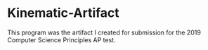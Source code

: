 # Kinematic-Artifact
This program was the artifact I created for submission for the 2019 Computer Science Principles AP test. 

